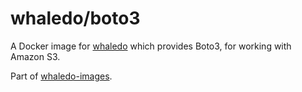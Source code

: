 # whaledo/boto3
 
A Docker image for [whaledo](https://github.com/duckinator/whaledo) which provides Boto3, for working with Amazon S3.

Part of [whaledo-images](https://github.com/duckinator/whaledo-images).
